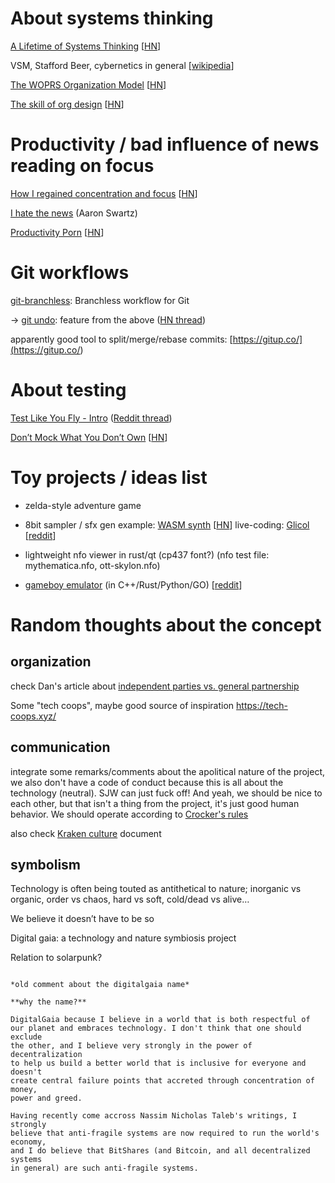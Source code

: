 
# About systems thinking

[A Lifetime of Systems Thinking](<https://thesystemsthinker.com/a-lifetime-of-systems-thinking/>)
[[HN](<https://news.ycombinator.com/item?id=27412750>)]

VSM, Stafford Beer, cybernetics in general
[[wikipedia](<https://en.wikipedia.org/wiki/Viable_system_model>)]


[The WOPRS Organization Model](<https://jpreston.xyz/woprs-organization-model.html>)
[[HN](<https://news.ycombinator.com/item?id=28536432>)]

[The skill of org design](<https://commoncog.com/blog/org-design-skill/>)
[[HN](<https://news.ycombinator.com/item?id=28772033>)]


# Productivity / bad influence of news reading on focus

[How I regained concentration and focus](https://www.innoq.com/en/blog/wie-ich-meine-konzentration-wiederfand/)
[[HN](https://news.ycombinator.com/item?id=32304456)]

[I hate the news](http://www.aaronsw.com/weblog/hatethenews) (Aaron Swartz)

[Productivity Porn](https://calebschoepp.com/blog/2022/productivity-porn/)
[[HN](https://news.ycombinator.com/item?id=32335165)]

# Git workflows

[git-branchless](<https://github.com/arxanas/git-branchless>): Branchless workflow for Git

→ [git undo](<https://blog.waleedkhan.name/git-undo/>): feature from the above ([HN thread](<https://news.ycombinator.com/item?id=27579701>))

apparently good tool to split/merge/rebase commits: [https://gitup.co/](<https://gitup.co/>)



# About testing

[Test Like You Fly - Intro](<https://hint.io/blog/test-like-you-fly-1>) ([Reddit thread](<https://www.reddit.com/r/programming/comments/ok5rvs/test_like_you_fly_originated_in_the_aerospace/>))


[Don’t Mock What You Don’t Own](https://hynek.me/articles/what-to-mock-in-5-mins/) [[HN](https://news.ycombinator.com/item?id=31822683)]

# Toy projects / ideas list

- zelda-style adventure game
- 8bit sampler / sfx gen
  example: [WASM synth](https://timdaub.github.io/2020/02/19/wasm-synth/#f1) [[HN](https://news.ycombinator.com/item?id=27276400)]
  live-coding: [Glicol](https://glicol.org/) [[reddit](https://www.reddit.com/r/programming/comments/v8b8g3/glicol_graphoriented_live_coding_language_and/)]

- lightweight nfo viewer in rust/qt  (cp437 font?) (nfo test file: mythematica.nfo, ott-skylon.nfo)

- [gameboy emulator][gbemu] (in C++/Rust/Python/GO) [[reddit](https://www.reddit.com/r/programming/comments/q4315n/rosettaboy_the_same_gameboy_emulator_in_rust/)]

[gbemu]: https://github.com/shish/rosettaboy



# Random thoughts about the concept

## organization

check Dan's article about [independent parties vs. general partnership](https://hive.blog/fractally/@dan/implications-of-eden-s-declaration-of-independence)

Some "tech coops", maybe good source of inspiration
https://tech-coops.xyz/

## communication

integrate some remarks/comments about the apolitical nature of the project, we also don't have a code of conduct because this is all about the technology (neutral). SJW can just fuck off! And yeah, we should be nice to each other, but that isn't a thing from the project, it's just good human behavior. We should operate according to [Crocker's rules](https://www.lesswrong.com/tag/crockers-rules)

also check [Kraken culture](https://kraken-culture.notion.site/) document

## symbolism

Technology is often being touted as antithetical to nature; inorganic vs organic, order vs chaos, hard vs soft, cold/dead vs alive…

We believe it doesn’t have to be so

Digital gaia: a technology and nature symbiosis project

Relation to solarpunk?

```{note}

*old comment about the digitalgaia name*

**why the name?**

DigitalGaia because I believe in a world that is both respectful of
our planet and embraces technology. I don't think that one should exclude
the other, and I believe very strongly in the power of decentralization
to help us build a better world that is inclusive for everyone and doesn't
create central failure points that accreted through concentration of money,
power and greed.

Having recently come accross Nassim Nicholas Taleb's writings, I strongly
believe that anti-fragile systems are now required to run the world's economy,
and I do believe that BitShares (and Bitcoin, and all decentralized systems
in general) are such anti-fragile systems.

```
